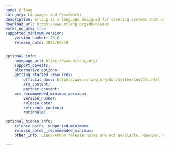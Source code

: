 ```yaml
---
name: Erlang
category: Languages and Frameworks
description: Erlang is a language designed for creating systems that need to handle many tasks at once and stay reliable. It is ideal for applications that require high performance and fault tolerance.
download_url: https://www.erlang.org/downloads
works_on_arm: true
supported_minimum_version:
    version_number: 25.0
    release_date: 2022/05/18


optional_info:
    homepage_url: https://www.erlang.org/
    support_caveats:
    alternative_options:
    getting_started_resources:
        official_docs: https://www.erlang.org/doc/system/install.html
        arm_content:
        partner_content:
    arm_recommended_minimum_version:
        version_number:
        release_date:
        reference_content:
        rationale:

optional_hidden_info:
    release_notes__supported_minimum:
    release_notes__recommended_minimum:
    other_info: Linux/ARM64 release notes are not available. However, official ARM64 support was introduced in version 25.0, as indicated in the corresponding [PR](https://github.com/erlang/otp/pull/4869).

---
```

